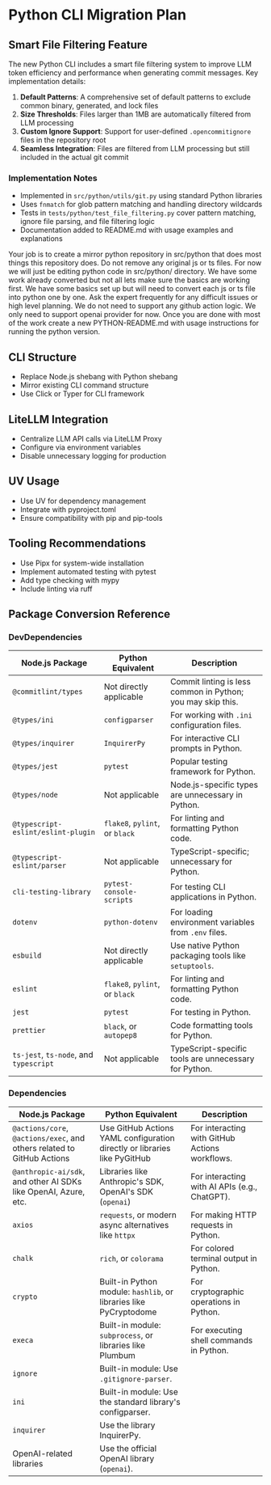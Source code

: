 # Python CLI Migration Plan

## Smart File Filtering Feature

The new Python CLI includes a smart file filtering system to improve LLM token efficiency and performance when generating commit messages. Key implementation details:

1. **Default Patterns**: A comprehensive set of default patterns to exclude common binary, generated, and lock files
2. **Size Thresholds**: Files larger than 1MB are automatically filtered from LLM processing
3. **Custom Ignore Support**: Support for user-defined `.opencommitignore` files in the repository root
4. **Seamless Integration**: Files are filtered from LLM processing but still included in the actual git commit

### Implementation Notes

- Implemented in `src/python/utils/git.py` using standard Python libraries
- Uses `fnmatch` for glob pattern matching and handling directory wildcards
- Tests in `tests/python/test_file_filtering.py` cover pattern matching, ignore file parsing, and file filtering logic
- Documentation added to README.md with usage examples and explanations

Your job is to create a mirror python repository in src/python that does most things this repository does.
Do not remove any original js or ts files. For now we will just be editing python code in src/python/ directory.
We have some work already converted but not all lets make sure the basics are working first.
We have some basics set up but will need to convert each js or ts file into python one by one.
Ask the expert frequently for any difficult issues or high level planning.
We do not need to support any github action logic. We only need to support openai provider for now.
Once you are done with most of the work create a new PYTHON-README.md with usage instructions for running the python version.

## CLI Structure
- Replace Node.js shebang with Python shebang
- Mirror existing CLI command structure
- Use Click or Typer for CLI framework

## LiteLLM Integration
- Centralize LLM API calls via LiteLLM Proxy
- Configure via environment variables
- Disable unnecessary logging for production

## UV Usage
- Use UV for dependency management
- Integrate with pyproject.toml
- Ensure compatibility with pip and pip-tools

## Tooling Recommendations
- Use Pipx for system-wide installation
- Implement automated testing with pytest
- Add type checking with mypy
- Include linting via ruff

## Package Conversion Reference

### DevDependencies

| Node.js Package                  | Python Equivalent                          | Description                                                                 |
|----------------------------------|--------------------------------------------|-----------------------------------------------------------------------------|
| `@commitlint/types`              | Not directly applicable                    | Commit linting is less common in Python; you may skip this.                |
| `@types/ini`                     | `configparser`                             | For working with `.ini` configuration files.                               |
| `@types/inquirer`                | `InquirerPy`                               | For interactive CLI prompts in Python.                                     |
| `@types/jest`                    | `pytest`                                   | Popular testing framework for Python.                                      |
| `@types/node`                    | Not applicable                             | Node.js-specific types are unnecessary in Python.                          |
| `@typescript-eslint/eslint-plugin` | `flake8`, `pylint`, or `black`            | For linting and formatting Python code.                                    |
| `@typescript-eslint/parser`      | Not applicable                             | TypeScript-specific; unnecessary for Python.                               |
| `cli-testing-library`            | `pytest-console-scripts`                   | For testing CLI applications in Python.                                    |
| `dotenv`                         | `python-dotenv`                            | For loading environment variables from `.env` files.                       |
| `esbuild`                        | Not directly applicable                    | Use native Python packaging tools like `setuptools`.                       |
| `eslint`                         | `flake8`, `pylint`, or `black`             | For linting and formatting Python code.                                    |
| `jest`                           | `pytest`                                   | For testing in Python.                                                     |
| `prettier`                       | `black`, or `autopep8`                     | Code formatting tools for Python.                                          |
| `ts-jest`, `ts-node`, and `typescript` | Not applicable                        | TypeScript-specific tools are unnecessary for Python.                      |

### Dependencies

| Node.js Package                  | Python Equivalent                          | Description                                                                 |
|----------------------------------|--------------------------------------------|-----------------------------------------------------------------------------|
| `@actions/core`, `@actions/exec`, and others related to GitHub Actions  | Use GitHub Actions YAML configuration directly or libraries like PyGitHub  | For interacting with GitHub Actions workflows.                             |
| `@anthropic-ai/sdk`, and other AI SDKs like OpenAI, Azure, etc.          | Libraries like Anthropic's SDK, OpenAI's SDK (`openai`)                     | For interacting with AI APIs (e.g., ChatGPT).                              |
| `axios`                          | `requests`, or modern async alternatives like `httpx`                        | For making HTTP requests in Python.                                        |
| `chalk`                          | `rich`, or `colorama`                     | For colored terminal output in Python.                                     |
| `crypto`                         | Built-in Python module: `hashlib`, or libraries like PyCryptodome            | For cryptographic operations in Python.                                    |
| `execa`                          | Built-in module: `subprocess`, or libraries like Plumbum                     | For executing shell commands in Python.                                    |
| `ignore`                         | Built-in module: Use `.gitignore-parser`.                                     |
| `ini`                            | Built-in module: Use the standard library's configparser.                 |
| `inquirer`                       | Use the library InquirerPy.                                                |
| OpenAI-related libraries         | Use the official OpenAI library (`openai`).                                   |
